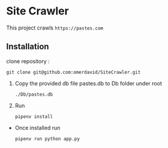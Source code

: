 # Site Crawler

This project crawls `https://pastes.com`


## Installation

clone repository :
```
git clone git@github.com:omerdavid/SiteCrawler.git
```

1. Copy the provided db file pastes.db to Db folder under root

   ```
   ./Db/pastes.db
   ```

2. Run
   ```
   pipenv install
   ```

- Once installed run
   ```
   pipenv run python app.py
   ```
